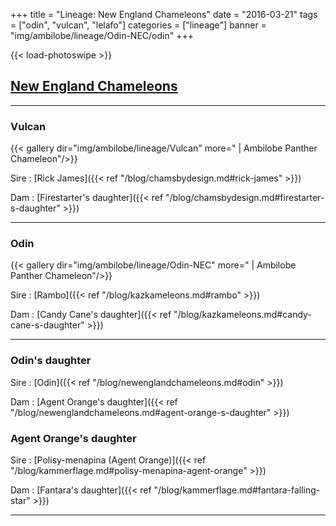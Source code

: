 +++
title = "Lineage: New England Chameleons"
date = "2016-03-21"
tags = ["odin", "vulcan", "lelafo"]
categories = ["lineage"]
banner = "img/ambilobe/lineage/Odin-NEC/odin"
+++

{{< load-photoswipe >}}

## [New England Chameleons](https://newenglandchameleons.com/)

---

### Vulcan

{{< gallery dir="img/ambilobe/lineage/Vulcan" more=" | Ambilobe Panther Chameleon"/>}}

Sire
: [Rick James]({{< ref "/blog/chamsbydesign.md#rick-james" >}})

Dam
: [Firestarter's daughter]({{< ref "/blog/chamsbydesign.md#firestarter-s-daughter" >}})

---

### Odin

{{< gallery dir="img/ambilobe/lineage/Odin-NEC" more=" | Ambilobe Panther Chameleon"/>}}

Sire
: [Rambo]({{< ref "/blog/kazkameleons.md#rambo" >}})

Dam
: [Candy Cane's daughter]({{< ref "/blog/kazkameleons.md#candy-cane-s-daughter" >}})

---

### Odin's daughter

Sire
: [Odin]({{< ref "/blog/newenglandchameleons.md#odin" >}})

Dam
: [Agent Orange's daughter]({{< ref "/blog/newenglandchameleons.md#agent-orange-s-daughter" >}})

### Agent Orange's daughter

Sire
: [Polisy-menapina (Agent Orange)]({{< ref "/blog/kammerflage.md#polisy-menapina-agent-orange" >}})

Dam
: [Fantara's daughter]({{< ref "/blog/kammerflage.md#fantara-falling-star" >}})

---
